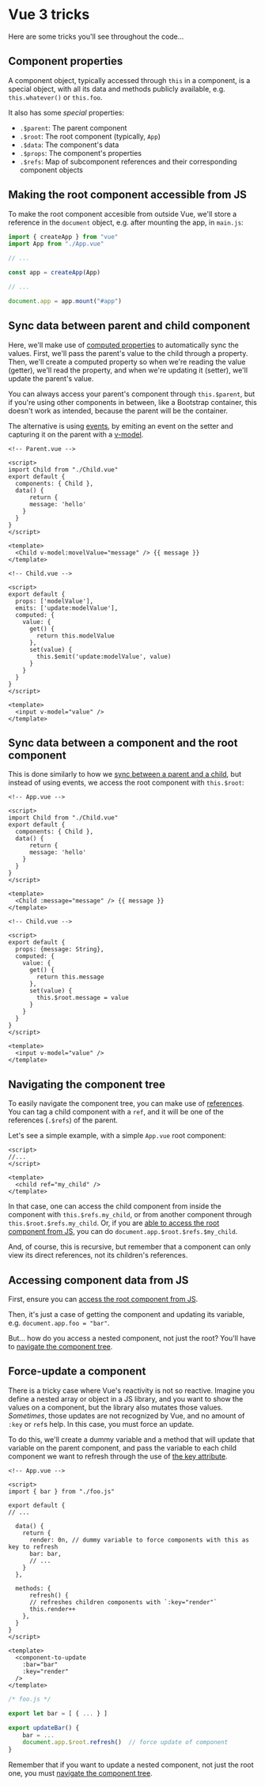 # Vue 3 tricks
Here are some tricks you'll see throughout the code...


## Component properties
A component object, typically accessed through `this` in a component, is a special object, with all its data and methods publicly available, e.g. `this.whatever()` or `this.foo`.

It also has some _special_ properties:
- `.$parent`: The parent component
- `.$root`: The root component (typically, `App`)
- `.$data`: The component's data
- `.$props`: The component's properties
- `.$refs`: Map of subcomponent references and their corresponding component objects


## Making the root component accessible from JS
To make the root component accesible from outside Vue, we'll store a reference in the `document` object, e.g. after mounting the app, in `main.js`:

```js
import { createApp } from "vue"
import App from "./App.vue"

// ...

const app = createApp(App)

// ...

document.app = app.mount("#app")
```


## Sync data between parent and child component
Here, we'll make use of [computed properties](https://vuejs.org/guide/essentials/computed.html#computed-properties) to automatically sync the values. First, we'll pass the parent's value to the child through a property. Then, we'll create a computed property so when we're reading the value (getter), we'll read the property, and when we're updating it (setter), we'll update the parent's value.

You can always access your parent's component through `this.$parent`, but if you're using other components in between, like a Bootstrap container, this doesn't work as intended, because the parent will be the container.

The alternative is using [events](https://vuejs.org/guide/components/events.html#emitting-and-listening-to-events), by emiting an event on the setter and capturing it on the parent with a [v-model](https://vuejs.org/guide/components/v-model.html#component-v-model).

```vue
<!-- Parent.vue -->

<script>
import Child from "./Child.vue"
export default {
  components: { Child },
  data() {
      return {
      message: 'hello'
    }
  }
}
</script>

<template>
  <Child v-model:movelValue="message" /> {{ message }}
</template>
```

```vue
<!-- Child.vue -->

<script>
export default {
  props: ['modelValue'],
  emits: ['update:modelValue'],
  computed: {
    value: {
      get() {
        return this.modelValue
      },
      set(value) {
        this.$emit('update:modelValue', value)
      }
    }
  }
}
</script>

<template>
  <input v-model="value" />
</template>
```


## Sync data between a component and the root component
This is done similarly to how we [sync between a parent and a child](#sync-data-between-parent-and-child-component), but instead of using events, we access the root component with `this.$root`:

```vue
<!-- App.vue -->

<script>
import Child from "./Child.vue"
export default {
  components: { Child },
  data() {
      return {
      message: 'hello'
    }
  }
}
</script>

<template>
  <Child :message="message" /> {{ message }}
</template>
```

```vue
<!-- Child.vue -->

<script>
export default {
  props: {message: String},
  computed: {
    value: {
      get() {
        return this.message
      },
      set(value) {
        this.$root.message = value
      }
    }
  }
}
</script>

<template>
  <input v-model="value" />
</template>
```



## Navigating the component tree
To easily navigate the component tree, you can make use of [references](https://vuejs.org/guide/essentials/template-refs.html#template-refs). You can tag a child component with a `ref`, and it will be one of the references (`.$refs`) of the parent.

Let's see a simple example, with a simple `App.vue` root component:
```vue
<script>
//...
</script>

<template>
  <child ref="my_child" />
</template>
```

In that case, one can access the child component from inside the component with `this.$refs.my_child`, or from another component through `this.$root.$refs.my_child`. Or, if you are [able to access the root component from JS](#making-the-root-component-accessible-from-js), you can do `document.app.$root.$refs.$my_child`.

And, of course, this is recursive, but remember that a component can only view its direct references, not its children's references. 



## Accessing component data from JS
First, ensure you can [access the root component from JS](#making-the-root-component-accessible-from-js).

Then, it's just a case of getting the component and updating its variable, e.g. `document.app.foo = "bar"`.

But... how do you access a nested component, not just the root? You'll have to [navigate the component tree](#navigating-the-component-tree).



## Force-update a component
There is a tricky case where Vue's reactivity is not so reactive. Imagine you define a nested array or object in a JS library, and you want to show the values on a component, but the library also mutates those values. _Sometimes_, those updates are not recognized by Vue, and no amount of `:key` or `ref`s help. In this case, you must force an update.

To do this, we'll create a dummy variable and a method that will update that variable on the parent component, and pass the variable to each child component we want to refresh through the use of [the key attribute](https://vuejs.org/api/built-in-special-attributes.html#key).

```vue
<!-- App.vue -->

<script>
import { bar } from "./foo.js"

export default {
// ...

  data() {
    return {
      render: 0n, // dummy variable to force components with this as key to refresh
      bar: bar,
      // ...
    }
  },

  methods: {
      refresh() {
      // refreshes children components with `:key="render"`
      this.render++
    },
  }
}
</script>

<template>
  <component-to-update
    :bar="bar"
    :key="render"
  />
</template>
```

```js
/* foo.js */

export let bar = [ { ... } ]

export updateBar() {
    bar = ...
    document.app.$root.refresh()  // force update of component
}
```

Remember that if you want to update a nested component, not just the root one, you must [navigate the component tree](#navigating-the-component-tree).
